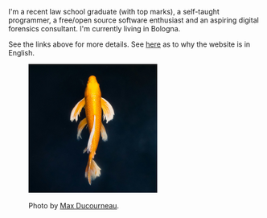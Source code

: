 <!--
title="Luca Piras"
description="Welcome to my personal website!"
-->

I'm a recent law school graduate (with top marks), a self-taught programmer, a free/open source software enthusiast and an aspiring digital forensics consultant. I'm currently living in Bologna.

See the links above for more details. See [here](/reasons-for-writing-in-english) as to why the website is in English.

<div class="center-text">
<figure id="avatar">
<img width="256px" src="/static/avatar.jpg">
<figcaption><p>Photo by <a href="https://unsplash.com/photos/yellow-and-white-fish-in-water-h_4fe8fmb1E">Max Ducourneau</a>.</p></figcaption>
</figure>
</div>

<!--
<div class="vertical-links">
<div class="link">
<a href="/digital-forensics">Digital forensics</a></div>
<div class="link"><a href="/notes">Notes on various subjects</a></div>
<div class="link"><a href="/">Notes on GNU/Linux</a></div>


<div class="link"><a href="/notes-on-gnu-linux">Notes on GNU/Linux</a></div>
<div class="link"><a href="/notes-on-programming">Notes on programming</a></div>
-->
